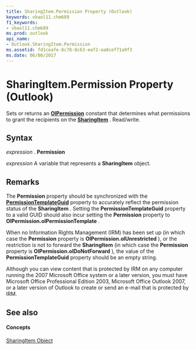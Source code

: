 ```yaml
---
title: SharingItem.Permission Property (Outlook)
keywords: vbaol11.chm689
f1_keywords:
- vbaol11.chm689
ms.prod: outlook
api_name:
- Outlook.SharingItem.Permission
ms.assetid: fd1ceafe-8c78-8c63-eaf2-aa8cef71a9f3
ms.date: 06/08/2017
---
```



# SharingItem.Permission Property (Outlook)

Sets or returns an  **[OlPermission](Outlook.OlPermission.md)** constant that determines what permissions to grant the recipients on the **[SharingItem](Outlook.SharingItem.md)** . Read/write.


## Syntax

 _expression_ . **Permission**

 _expression_ A variable that represents a **SharingItem** object.


## Remarks

The  **Permission** property should be synchronized with the **[PermissionTemplateGuid](Outlook.SharingItem.PermissionTemplateGuid.md)** property to accurately reflect the permission status of the **SharingItem** . Setting the **PermissionTemplateGuid** property to a valid GUID should also incur setting the **Permission** property to **OlPermission.olPermissionTemplate** .

 When no Information Rights Management (IRM) has been set up (in which case the **Permission** property is **OlPermission.olUnrestricted** ), or the restriction is not to forward the **SharingItem** (in which case the **Permission** property is **OlPermission.olDoNotForward** ), the value of the **PermissionTemplateGuid** property should be an empty string.

Although you can view content that is protected by IRM on any computer running the 2007 Microsoft Office system or a later version, you must have Microsoft Office Professional Edition 2003, Microsoft Office Outlook 2007, or a later version of Outlook to create or send an e-mail that is protected by IRM.


## See also


#### Concepts


[SharingItem Object](Outlook.SharingItem.md)

